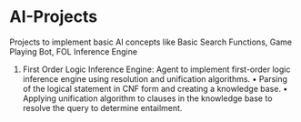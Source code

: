 # AI-Projects
Projects to implement basic AI concepts like Basic Search Functions, Game Playing Bot, FOL Inference Engine

1. First Order Logic Inference Engine: Agent to implement first-order logic inference engine using resolution and unification algorithms.
•	Parsing of the logical statement in CNF form and creating a knowledge base.
•	Applying unification algorithm to clauses in the knowledge base to resolve the query to determine entailment.


